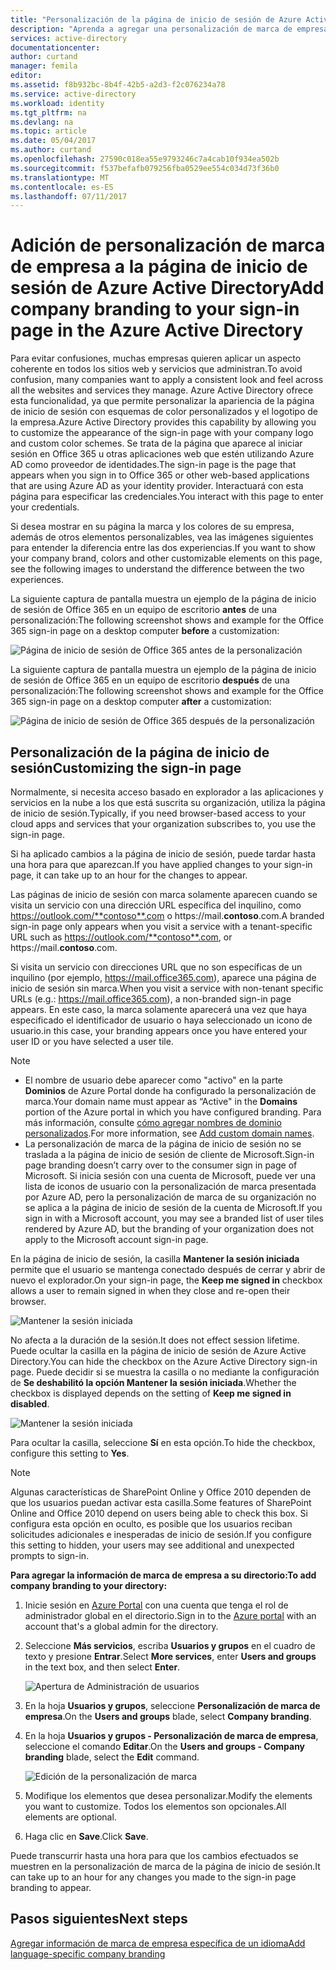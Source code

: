 ```yaml
---
title: "Personalización de la página de inicio de sesión de Azure Active Directory | Microsoft Docs"
description: "Aprenda a agregar una personalización de marca de empresa a la página de inicio de sesión de Azure"
services: active-directory
documentationcenter: 
author: curtand
manager: femila
editor: 
ms.assetid: f8b932bc-8b4f-42b5-a2d3-f2c076234a78
ms.service: active-directory
ms.workload: identity
ms.tgt_pltfrm: na
ms.devlang: na
ms.topic: article
ms.date: 05/04/2017
ms.author: curtand
ms.openlocfilehash: 27590c018ea55e9793246c7a4cab10f934ea502b
ms.sourcegitcommit: f537befafb079256fba0529ee554c034d73f36b0
ms.translationtype: MT
ms.contentlocale: es-ES
ms.lasthandoff: 07/11/2017
---
```

# <a name="add-company-branding-to-your-sign-in-page-in-the-azure-active-directory"></a><span data-ttu-id="99e5c-103">Adición de personalización de marca de empresa a la página de inicio de sesión de Azure Active Directory</span><span class="sxs-lookup"><span data-stu-id="99e5c-103">Add company branding to your sign-in page in the Azure Active Directory</span></span>
<span data-ttu-id="99e5c-104">Para evitar confusiones, muchas empresas quieren aplicar un aspecto coherente en todos los sitios web y servicios que administran.</span><span class="sxs-lookup"><span data-stu-id="99e5c-104">To avoid confusion, many companies want to apply a consistent look and feel across all the websites and services they manage.</span></span> <span data-ttu-id="99e5c-105">Azure Active Directory ofrece esta funcionalidad, ya que permite personalizar la apariencia de la página de inicio de sesión con esquemas de color personalizados y el logotipo de la empresa.</span><span class="sxs-lookup"><span data-stu-id="99e5c-105">Azure Active Directory provides this capability by allowing you to customize the appearance of the sign-in page with your company logo and custom color schemes.</span></span> <span data-ttu-id="99e5c-106">Se trata de la página que aparece al iniciar sesión en Office 365 u otras aplicaciones web que estén utilizando Azure AD como proveedor de identidades.</span><span class="sxs-lookup"><span data-stu-id="99e5c-106">The sign-in page is the page that appears when you sign in to Office 365 or other web-based applications that are using Azure AD as your identity provider.</span></span> <span data-ttu-id="99e5c-107">Interactuará con esta página para especificar las credenciales.</span><span class="sxs-lookup"><span data-stu-id="99e5c-107">You interact with this page to enter your credentials.</span></span>

<span data-ttu-id="99e5c-108">Si desea mostrar en su página la marca y los colores de su empresa, además de otros elementos personalizables, vea las imágenes siguientes para entender la diferencia entre las dos experiencias.</span><span class="sxs-lookup"><span data-stu-id="99e5c-108">If you want to show your company brand, colors and other customizable elements on this page, see the following images to understand the difference between the two experiences.</span></span>

<span data-ttu-id="99e5c-109">La siguiente captura de pantalla muestra un ejemplo de la página de inicio de sesión de Office 365 en un equipo de escritorio **antes** de una personalización:</span><span class="sxs-lookup"><span data-stu-id="99e5c-109">The following screenshot shows and example for the Office 365 sign-in page on a desktop computer **before** a customization:</span></span>

![Página de inicio de sesión de Office 365 antes de la personalización](./media/active-directory-branding-custom-signon-azure-portal/sign-in-page-before-customization.png)

<span data-ttu-id="99e5c-111">La siguiente captura de pantalla muestra un ejemplo de la página de inicio de sesión de Office 365 en un equipo de escritorio **después** de una personalización:</span><span class="sxs-lookup"><span data-stu-id="99e5c-111">The following screenshot shows and example for the Office 365 sign-in page on a desktop computer **after** a customization:</span></span>

![Página de inicio de sesión de Office 365 después de la personalización](./media/active-directory-branding-custom-signon-azure-portal/sign-in-page-after-customization.png)

## <a name="customizing-the-sign-in-page"></a><span data-ttu-id="99e5c-113">Personalización de la página de inicio de sesión</span><span class="sxs-lookup"><span data-stu-id="99e5c-113">Customizing the sign-in page</span></span>
<span data-ttu-id="99e5c-114">Normalmente, si necesita acceso basado en explorador a las aplicaciones y servicios en la nube a los que está suscrita su organización, utiliza la página de inicio de sesión.</span><span class="sxs-lookup"><span data-stu-id="99e5c-114">Typically, if you need browser-based access to your cloud apps and services that your organization subscribes to, you use the sign-in page.</span></span>

<span data-ttu-id="99e5c-115">Si ha aplicado cambios a la página de inicio de sesión, puede tardar hasta una hora para que aparezcan.</span><span class="sxs-lookup"><span data-stu-id="99e5c-115">If you have applied changes to your sign-in page, it can take up to an hour for the changes to appear.</span></span>

<span data-ttu-id="99e5c-116">Las páginas de inicio de sesión con marca solamente aparecen cuando se visita un servicio con una dirección URL específica del inquilino, como https://outlook.com/**contoso**.com o https://mail.**contoso**.com.</span><span class="sxs-lookup"><span data-stu-id="99e5c-116">A branded sign-in page only appears when you visit a service with a tenant-specific URL such as https://outlook.com/**contoso**.com, or https://mail.**contoso**.com.</span></span>

<span data-ttu-id="99e5c-117">Si visita un servicio con direcciones URL que no son específicas de un inquilino (por ejemplo, https://mail.office365.com), aparece una página de inicio de sesión sin marca.</span><span class="sxs-lookup"><span data-stu-id="99e5c-117">When you visit a service with non-tenant specific URLs (e.g.: https://mail.office365.com), a non-branded sign-in page appears.</span></span> <span data-ttu-id="99e5c-118">En este caso, la marca solamente aparecerá una vez que haya especificado el identificador de usuario o haya seleccionado un icono de usuario.</span><span class="sxs-lookup"><span data-stu-id="99e5c-118">in this case, your branding appears once you have entered your user ID or you have selected a user tile.</span></span>

> [!NOTE]
> * <span data-ttu-id="99e5c-119">El nombre de usuario debe aparecer como "activo" en la parte **Dominios** de Azure Portal donde ha configurado la personalización de marca.</span><span class="sxs-lookup"><span data-stu-id="99e5c-119">Your domain name must appear as “Active" in the **Domains** portion of the Azure portal in which you have configured branding.</span></span> <span data-ttu-id="99e5c-120">Para más información, consulte [cómo agregar nombres de dominio personalizados](active-directory-domains-add-azure-portal.md).</span><span class="sxs-lookup"><span data-stu-id="99e5c-120">For more information, see [Add custom domain names](active-directory-domains-add-azure-portal.md).</span></span>
> * <span data-ttu-id="99e5c-121">La personalización de marca de la página de inicio de sesión no se traslada a la página de inicio de sesión de cliente de Microsoft.</span><span class="sxs-lookup"><span data-stu-id="99e5c-121">Sign-in page branding doesn’t carry over to the consumer sign in page of Microsoft.</span></span> <span data-ttu-id="99e5c-122">Si inicia sesión con una cuenta de Microsoft, puede ver una lista de iconos de usuario con la personalización de marca presentada por Azure AD, pero la personalización de marca de su organización no se aplica a la página de inicio de sesión de la cuenta de Microsoft.</span><span class="sxs-lookup"><span data-stu-id="99e5c-122">If you sign in with a Microsoft account, you may see a branded list of user tiles rendered by Azure AD, but the branding of your organization does not apply to the Microsoft account sign-in page.</span></span>
>
>

<span data-ttu-id="99e5c-123">En la página de inicio de sesión, la casilla **Mantener la sesión iniciada** permite que el usuario se mantenga conectado después de cerrar y abrir de nuevo el explorador.</span><span class="sxs-lookup"><span data-stu-id="99e5c-123">On your sign-in page, the **Keep me signed in** checkbox allows a user to remain signed in when they close and re-open their browser.</span></span>

   ![Mantener la sesión iniciada](./media/active-directory-branding-custom-signon-azure-portal/01.png)

<span data-ttu-id="99e5c-125">No afecta a la duración de la sesión.</span><span class="sxs-lookup"><span data-stu-id="99e5c-125">It does not effect session lifetime.</span></span> <span data-ttu-id="99e5c-126">Puede ocultar la casilla en la página de inicio de sesión de Azure Active Directory.</span><span class="sxs-lookup"><span data-stu-id="99e5c-126">You can hide the checkbox on the Azure Active Directory sign-in page.</span></span>
<span data-ttu-id="99e5c-127">Puede decidir si se muestra la casilla o no mediante la configuración de **Se deshabilitó la opción Mantener la sesión iniciada**.</span><span class="sxs-lookup"><span data-stu-id="99e5c-127">Whether the checkbox is displayed depends on the setting of **Keep me signed in disabled**.</span></span>

   ![Mantener la sesión iniciada](./media/active-directory-branding-custom-signon-azure-portal/02.png)

<span data-ttu-id="99e5c-129">Para ocultar la casilla, seleccione **Sí** en esta opción.</span><span class="sxs-lookup"><span data-stu-id="99e5c-129">To hide the checkbox, configure this setting to **Yes**.</span></span>

> [!NOTE]
> <span data-ttu-id="99e5c-130">Algunas características de SharePoint Online y Office 2010 dependen de que los usuarios puedan activar esta casilla.</span><span class="sxs-lookup"><span data-stu-id="99e5c-130">Some features of SharePoint Online and Office 2010 depend on users being able to check this box.</span></span> <span data-ttu-id="99e5c-131">Si configura esta opción en oculto, es posible que los usuarios reciban solicitudes adicionales e inesperadas de inicio de sesión.</span><span class="sxs-lookup"><span data-stu-id="99e5c-131">If you configure this setting to hidden, your users may see additional and unexpected prompts to sign-in.</span></span>
>
>

<span data-ttu-id="99e5c-132">**Para agregar la información de marca de empresa a su directorio:**</span><span class="sxs-lookup"><span data-stu-id="99e5c-132">**To add company branding to your directory:**</span></span>

1. <span data-ttu-id="99e5c-133">Inicie sesión en [Azure Portal](https://portal.azure.com) con una cuenta que tenga el rol de administrador global en el directorio.</span><span class="sxs-lookup"><span data-stu-id="99e5c-133">Sign in to the [Azure portal](https://portal.azure.com) with an account that's a global admin for the directory.</span></span>
2. <span data-ttu-id="99e5c-134">Seleccione **Más servicios**, escriba **Usuarios y grupos** en el cuadro de texto y presione **Entrar**.</span><span class="sxs-lookup"><span data-stu-id="99e5c-134">Select **More services**, enter **Users and groups** in the text box, and then select **Enter**.</span></span>

   ![Apertura de Administración de usuarios](./media/active-directory-branding-custom-signon-azure-portal/user-management.png)
3. <span data-ttu-id="99e5c-136">En la hoja **Usuarios y grupos**, seleccione **Personalización de marca de empresa**.</span><span class="sxs-lookup"><span data-stu-id="99e5c-136">On the **Users and groups** blade, select **Company branding**.</span></span>
4. <span data-ttu-id="99e5c-137">En la hoja **Usuarios y grupos - Personalización de marca de empresa**, seleccione el comando **Editar**.</span><span class="sxs-lookup"><span data-stu-id="99e5c-137">On the **Users and groups - Company branding** blade, select the **Edit** command.</span></span>

    ![Edición de la personalización de marca](./media/active-directory-branding-custom-signon-azure-portal/edit-branding.png)
5. <span data-ttu-id="99e5c-139">Modifique los elementos que desea personalizar.</span><span class="sxs-lookup"><span data-stu-id="99e5c-139">Modify the elements you want to customize.</span></span> <span data-ttu-id="99e5c-140">Todos los elementos son opcionales.</span><span class="sxs-lookup"><span data-stu-id="99e5c-140">All elements are optional.</span></span>
6. <span data-ttu-id="99e5c-141">Haga clic en **Save**.</span><span class="sxs-lookup"><span data-stu-id="99e5c-141">Click **Save**.</span></span>

<span data-ttu-id="99e5c-142">Puede transcurrir hasta una hora para que los cambios efectuados se muestren en la personalización de marca de la página de inicio de sesión.</span><span class="sxs-lookup"><span data-stu-id="99e5c-142">It can take up to an hour for any changes you made to the sign-in page branding to appear.</span></span>

## <a name="next-steps"></a><span data-ttu-id="99e5c-143">Pasos siguientes</span><span class="sxs-lookup"><span data-stu-id="99e5c-143">Next steps</span></span>
[<span data-ttu-id="99e5c-144">Agregar información de marca de empresa específica de un idioma</span><span class="sxs-lookup"><span data-stu-id="99e5c-144">Add language-specific company branding</span></span>](active-directory-branding-localize-azure-portal.md)
